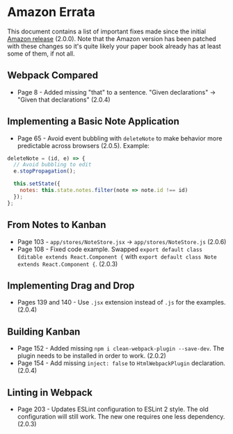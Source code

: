 # Amazon Errata

This document contains a list of important fixes made since the initial [Amazon release](http://www.amazon.com/SurviveJS-Webpack-React-apprentice-master/dp/152391050X/) (2.0.0). Note that the Amazon version has been patched with these changes so it's quite likely your paper book already has at least some of them, if not all.

## Webpack Compared

* Page 8 - Added missing "that" to a sentence. "Given declarations" -> "Given that declarations" (2.0.4)

## Implementing a Basic Note Application

* Page 65 - Avoid event bubbling with `deleteNote` to make behavior more predictable across browsers (2.0.5). Example:

```javascript
deleteNote = (id, e) => {
  // Avoid bubbling to edit
  e.stopPropagation();

  this.setState({
    notes: this.state.notes.filter(note => note.id !== id)
  });
};
```

## From Notes to Kanban

* Page 103 - `app/stores/NoteStore.jsx` -> `app/stores/NoteStore.js` (2.0.6)
* Page 108 - Fixed code example. Swapped `export default class Editable extends React.Component {` with `export default class Note extends React.Component {`. (2.0.3)

## Implementing Drag and Drop

* Pages 139 and 140 - Use `.jsx` extension instead of `.js` for the examples. (2.0.4)

## Building Kanban

* Page 152 - Added missing `npm i clean-webpack-plugin --save-dev`. The plugin needs to be installed in order to work. (2.0.2)
* Page 154 - Add missing `inject: false` to `HtmlWebpackPlugin` declaration. (2.0.4)

## Linting in Webpack

* Page 203 - Updates ESLint configuration to ESLint 2 style. The old configuration will still work. The new one requires one less dependency. (2.0.3)
